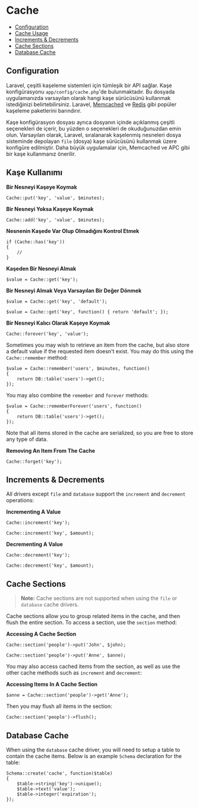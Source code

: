 # Cache

- [Configuration](#configuration)
- [Cache Usage](#cache-usage)
- [Increments & Decrements](#increments-and-decrements)
- [Cache Sections](#cache-sections)
- [Database Cache](#database-cache)

<a name="configuration"></a>
## Configuration

Laravel, çeşitli kaşeleme sistemleri için tümleşik bir API sağlar. Kaşe konfigürasyonu `app/config/cache.php`'de bulunmaktadır. Bu dosyada uygulamanızda varsayılan olarak hangi kaşe sürücüsünü kullanmak istediğinizi belirtebilirsiniz. Laravel, [Memcached](http://memcached.org) ve [Redis](http://redis.io) gibi popüler kaşeleme paketlerini barındırır.

Kaşe konfigürasyon dosyası ayrıca dosyanın içinde açıklanmış çeşitli seçenekleri de içerir, bu yüzden o seçenekleri de okuduğunuzdan emin olun. Varsayılan olarak, Laravel, sıralanarak kaşelenmiş nesneleri dosya sisteminde depolayan `file` (dosya) kaşe sürücüsünü kullanmak üzere konfigüre edilmiştir. Daha büyük uygulamalar için, Memcached ve APC gibi bir kaşe kullanmanız önerilir.

<a name="cache-usage"></a>
## Kaşe Kullanımı

**Bir Nesneyi Kaşeye Koymak**

	Cache::put('key', 'value', $minutes);

**Bir Nesneyi Yoksa Kaşeye Koymak**

	Cache::add('key', 'value', $minutes);

**Nesnenin Kaşede Var Olup Olmadığını Kontrol Etmek**

	if (Cache::has('key'))
	{
		//
	}

**Kaşeden Bir Nesneyi Almak**

	$value = Cache::get('key');

**Bir Nesneyi Almak Veya Varsayılan Bir Değer Dönmek**

	$value = Cache::get('key', 'default');

	$value = Cache::get('key', function() { return 'default'; });

**Bir Nesneyi Kalıcı Olarak Kaşeye Koymak**

	Cache::forever('key', 'value');

Sometimes you may wish to retrieve an item from the cache, but also store a default value if the requested item doesn't exist. You may do this using the `Cache::remember` method:

	$value = Cache::remember('users', $minutes, function()
	{
		return DB::table('users')->get();
	});

You may also combine the `remember` and `forever` methods:

	$value = Cache::rememberForever('users', function()
	{
		return DB::table('users')->get();
	});

Note that all items stored in the cache are serialized, so you are free to store any type of data.

**Removing An Item From The Cache**

	Cache::forget('key');

<a name="increments-and-decrements"></a>
## Increments & Decrements

All drivers except `file` and `database` support the `increment` and `decrement` operations:

**Incrementing A Value**

	Cache::increment('key');

	Cache::increment('key', $amount);

**Decrementing A Value**

	Cache::decrement('key');

	Cache::decrement('key', $amount);

<a name="cache-sections"></a>
## Cache Sections

> **Note:** Cache sections are not supported when using the `file` or `database` cache drivers.

Cache sections allow you to group related items in the cache, and then flush the entire section. To access a section, use the `section` method:

**Accessing A Cache Section**

	Cache::section('people')->put('John', $john);

	Cache::section('people')->put('Anne', $anne);

You may also access cached items from the section, as well as use the other cache methods such as `increment` and `decrement`:

**Accessing Items In A Cache Section**

	$anne = Cache::section('people')->get('Anne');

Then you may flush all items in the section:

	Cache::section('people')->flush();

<a name="database-cache"></a>
## Database Cache

When using the `database` cache driver, you will need to setup a table to contain the cache items. Below is an example `Schema` declaration for the table:

	Schema::create('cache', function($table)
	{
		$table->string('key')->unique();
		$table->text('value');
		$table->integer('expiration');
	});
